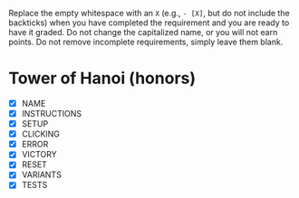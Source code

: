 Replace the empty whitespace with an `X` (e.g., `- [X]`, but do not include the backticks) when you have completed the requirement and you are ready to have it graded. Do not change the capitalized name, or you will not earn points. Do not remove incomplete requirements, simply leave them blank.

# Tower of Hanoi (honors)
- [X] NAME
- [X] INSTRUCTIONS
- [X] SETUP
- [X] CLICKING
- [X] ERROR
- [X] VICTORY
- [X] RESET
- [X] VARIANTS
- [X] TESTS
